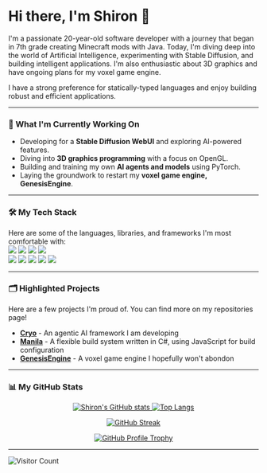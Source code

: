 # Hi there, I'm Shiron 👋

I'm a passionate 20-year-old software developer with a journey that began in 7th grade creating Minecraft mods with Java. Today, I'm diving deep into the world of Artificial Intelligence, experimenting with Stable Diffusion, and building intelligent applications. I'm also enthusiastic about 3D graphics and have ongoing plans for my voxel game engine.

I have a strong preference for statically-typed languages and enjoy building robust and efficient applications.

---

### 🚀 What I'm Currently Working On

* Developing for a **Stable Diffusion WebUI** and exploring AI-powered features.
* Diving into **3D graphics programming** with a focus on OpenGL.
* Building and training my own **AI agents and models** using PyTorch.
* Laying the groundwork to restart my **voxel game engine, GenesisEngine**.

---

### 🛠️ My Tech Stack
Here are some of the languages, libraries, and frameworks I'm most comfortable with:  
<a href="https://www.typescriptlang.org/"><img src="https://img.shields.io/badge/TypeScript-3178C6?style=for-the-badge&logo=typescript&logoColor=white" /></a>
<a href="https://www.python.org/"><img src="https://img.shields.io/badge/Python-3776AB?style=for-the-badge&logo=python&logoColor=white" /></a>
<a href="https://dotnet.microsoft.com/en-us/download"><img src="https://img.shields.io/badge/C%23-512BD4?style=for-the-badge&logo=dotnet" /></a>
<a href="https://en.cppreference.com/w/"><img src="https://img.shields.io/badge/C%2B%2B-00599C?style=for-the-badge&logo=c%2B%2B&logoColor=white" /></a>  
<a href="https://react.dev/"><img src="https://img.shields.io/badge/React-20232A?style=for-the-badge&logo=react&logoColor=61DAFB" /></a>
<a href="https://nextjs.org/"><img src="https://img.shields.io/badge/Next.js-000000?style=for-the-badge&logo=nextdotjs&logoColor=white" /></a>
<a href="https://pytorch.org/"><img src="https://img.shields.io/badge/PyTorch-EE4C2C?style=for-the-badge&logo=pytorch&logoColor=white" /></a>
<a href="https://www.opengl.org/"><img src="https://img.shields.io/badge/OpenGL-5586A4?style=for-the-badge&logo=opengl&logoColor=white" /></a>
<a href="https://www.arduino.cc/"><img src="https://img.shields.io/badge/Arduino-00878F?style=for-the-badge&logo=arduino" /></a>

---

### 🗂️ Highlighted Projects

Here are a few projects I'm proud of. You can find more on my repositories page!
* **[Cryo](https://github.com/iamshiron/Cryo)** - An agentic AI framework I am developing
* **[Manila](https://github.com/iamshiron/Manila)** - A flexible build system written in C#, using JavaScript for build configuration
* **[GenesisEngine](https://github.com/iamshiron/GenesisEngine)** - A voxel game engine I hopefully won't abondon

---

### 📊 My GitHub Stats

<p align="center">
  <a href="https://github.com/iamshiron">
    <img src="https://github-readme-stats.vercel.app/api?username=iamshiron&count_private=true&show_icons=true&theme=tokyonight" alt="Shiron's GitHub stats" />
    <img src="https://github-readme-stats.vercel.app/api/top-langs/?username=iamshiron&theme=tokyonight&layout=compact" alt="Top Langs" />
  </a>
</p>

<p align="center">
  <a href="https://github.com/iamshiron">
    <img src="https://github-readme-streak-stats.herokuapp.com?user=iamshiron&theme=tokyonight&border_radius=5&date_format=n%2Fj%5B%2FY%5D" alt="GitHub Streak" />
  </a>
</p>

<p align="center">
  <a href="https://github.com/iamshiron">
    <img src="https://github-profile-trophy.vercel.app/?username=iamshiron&theme=tokyonight" alt="GitHub Profile Trophy" />
  </a>
</p>

---

![Visitor Count](https://profile-counter.glitch.me/iamshiron/count.svg)
